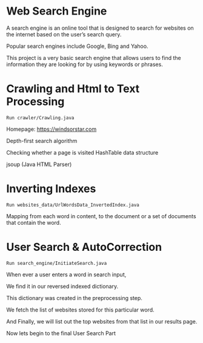 # Web Search Engine

A search engine is an online tool that is designed to search for websites on the internet based on the user’s search query.

Popular search engines include Google, Bing and Yahoo.

This project is a very basic search engine that allows users to find the information they are looking for by using keywords or phrases.


# Crawling and Html to Text Processing


```
Run crawler/Crawling.java

```

Homepage: https://windsorstar.com

Depth-first search algorithm

Checking whether a page is visited
HashTable data structure

jsoup (Java HTML Parser)




# Inverting Indexes

```
Run websites_data/UrlWordsData_InvertedIndex.java

```


Mapping from each word in content, to the  document or a set of documents that contain the word.



# User Search & AutoCorrection

```
Run search_engine/InitiateSearch.java

```


When ever a user enters a word in search input, 

We find it in our reversed indexed dictionary.

This dictionary was created in the preprocessing step.

We fetch the list of websites stored for this particular word.

And Finally, we will list out the top websites from that list in our results page.

Now lets begin to the final User Search Part






